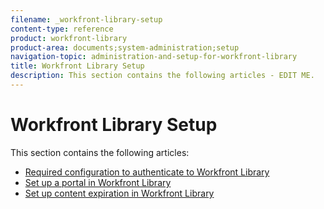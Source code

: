 ```yaml
---
filename: _workfront-library-setup
content-type: reference
product: workfront-library
product-area: documents;system-administration;setup
navigation-topic: administration-and-setup-for-workfront-library
title: Workfront Library Setup
description: This section contains the following articles - EDIT ME.
---
```


# Workfront Library Setup

This section contains the following articles:

* [Required configuration to authenticate to Workfront Library](../../../workfront-library/administration-and-setup/workfront-library-setup/required-configuration-to-authenticate-to-library.md) 
* [Set up a portal in Workfront Library](../../../workfront-library/administration-and-setup/workfront-library-setup/set-up-a-portal-in-library.md) 
* [Set up content expiration in Workfront Library](../../../workfront-library/administration-and-setup/workfront-library-setup/set-up-content-expiration-in-library.md)

